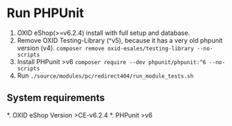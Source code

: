 Run PHPUnit
===========

1. OXID eShop(>=v6.2.4) install with full setup and database.
2. Remove OXID Testing-Library (^v5), because it has a very old phpunit version (v4).
    `composer remove oxid-esales/testing-library --no-scripts`
3. Install PHPunit >v6 
    `composer require --dev phpunit/phpunit:^6 --no-scripts`
4. Run `./source/modules/pc/redirect404/run_module_tests.sh`

System requirements
-------------------

*. OXID eShop Version >CE-v6.2.4
*. PHPunit >v6


